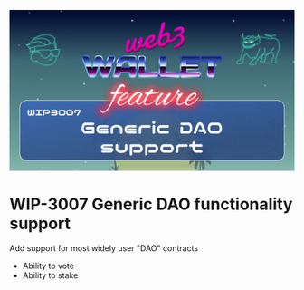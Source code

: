 ![image](../v3/images/3007.png)

# WIP-3007 Generic DAO functionality support

Add support for most widely user "DAO" contracts
- Ability to vote
- Ability to stake